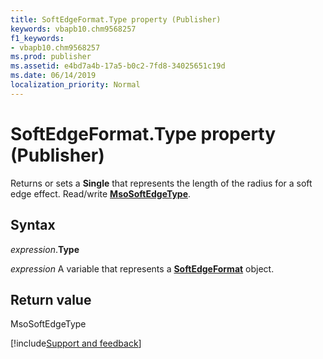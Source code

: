 ```yaml
---
title: SoftEdgeFormat.Type property (Publisher)
keywords: vbapb10.chm9568257
f1_keywords:
- vbapb10.chm9568257
ms.prod: publisher
ms.assetid: e4bd7a4b-17a5-b0c2-7fd8-34025651c19d
ms.date: 06/14/2019
localization_priority: Normal
---
```



# SoftEdgeFormat.Type property (Publisher)

Returns or sets a **Single** that represents the length of the radius for a soft edge effect. Read/write **[MsoSoftEdgeType](office.msosoftedgetype.md)**.


## Syntax

_expression_.**Type**

_expression_ A variable that represents a **[SoftEdgeFormat](Publisher.SoftEdgeFormat.md)** object.


## Return value

MsoSoftEdgeType




[!include[Support and feedback](~/includes/feedback-boilerplate.md)]